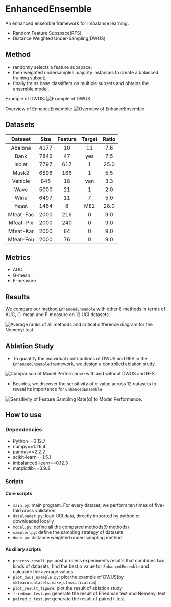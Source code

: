 # EnhancedEnsemble
An enhanced ensemble framework for imbalance learning.
- Random Feature Subspace(RFS)
- Distance Weighted Under-Sampling(DWUS)

## Method
- randomly selects a feature subspace; 
- then weighted undersamples majority instances to create a balanced training subset; 
- finally trains base classifiers on multiple subsets and obtains the ensemble model.

Example of DWUS:
![Example of DWUS](./figures/dwus-examples.png)

Overview of EnhanceEnsemble:
![Overview of EnhanceEnsemble](./figures/EnhancedEnsemble.png)

## Datasets

|Dataset|Size|Feature|Target|Ratio|
|:--:|:--:|:--:|:--:|:--:|
|Abalone|4177|10|11|7.6|
|Bank|7842|47|yes|7.5|
|Isolet|7797|617|1|25.0|
|Musk2|6598|166|1|5.5|
|Vehicle|845|18|van|3.3|
|Wave|5000|21|1|2.0|
|Wine|6497|11|7|5.0|
|Yeast|1484|8|ME2| 28.0|
|Mfeat-Fac| 2000| 216| 0| 9.0|
|Mfeat-Pix| 2000| 240| 0| 9.0|
|Mfeat-Kar| 2000| 64| 0| 9.0|
|Mfeat-Fou| 2000| 76| 0| 9.0|

## Metrics
- AUC
- G-mean
- F-measure

## Results
We compare our method `EnhancedEnsemble` with other 8 methods in terms of AUC, G-mean and F-measure on 12 UCI datasets.

![Average ranks of all methods and critical difference diagram for the Nemenyi test.](./figures/friedman-test.png)

## Ablation Study
- To quantify the individual contributions of DWUS and RFS in the `EnhancedEnsemble` framework, we design a controlled ablation study.

![Comparison of Model Performance with and without DWUS and RFS.](./figures/DWUS_and_RFS.png)

- Besides, we discover the sensitivity of α value across 12 datasets to reveal its importance for `EnhancedEnsemble`

![Sensitivity of Feature Sampling Rate(α) to Model Performance.](./figures/alpha-sensitivity.png)


## How to use
### Dependencies
- Python==3.12.7
- numpy==1.26.4
- pandas==2.2.2
- scikit-learn==1.5.1
- imbalanced-learn==0.12.3
- matplotlib==3.9.2

### Scripts
#### Core scripts
- `main.py`: main program. For every dataset, we perform ten times of five-fold cross validation
- `dataloader.py`: load UCI data, directly imported by python or downloaded locally
- `model.py`: define all the compared methods(9 methods)
- `sampler.py`: define the sampling strategy of datasets
- `dwus.py`: distance weighted under-sampling method

#### Auxiliary scripts
- `process_result.py`: post process experiments results that combines two kinds of datasets, find the best α value for `EnhancedEnsemble` and calculate the average values
- `plot_dwus_example.py`: plot the example of DWUS(by `sklearn.datasets.make_classification`)
- `plot_result_figure`: plot the result of ablation study
- `friedman_test.py`: generate the result of Friedman test and Nemenyi test
- `paired_t_test.py`: generate the result of paired t-test
